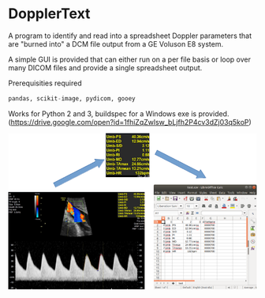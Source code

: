 # DopplerText

A program to identify and read into a spreadsheet Doppler parameters that are "burned into" a DCM file output from a GE Voluson E8 system.

A simple GUI is provided that can either run on a per file basis or loop over many DICOM files and provide a single spreadsheet output.

Prerequisities required 

```python 
pandas, scikit-image, pydicom, gooey
```
Works for Python 2 and 3, buildspec for a Windows exe is provided. (https://drive.google.com/open?id=1fhiZqZwlsw_bLjfh2P4cv3dZj03q5koP)

![example](https://raw.githubusercontent.com/gordon-n-stevenson/dopplertext/master/example.png)
